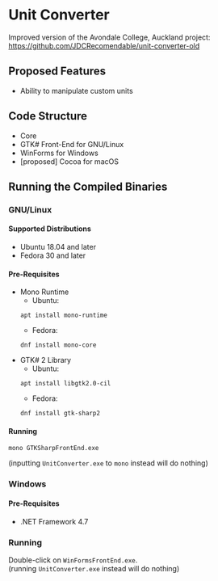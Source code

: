 # Unit Converter
Improved version of the Avondale College, Auckland project:
https://github.com/JDCRecomendable/unit-converter-old

## Proposed Features
* Ability to manipulate custom units

## Code Structure
* Core
* GTK# Front-End for GNU/Linux
* WinForms for Windows
* [proposed] Cocoa for macOS

## Running the Compiled Binaries
### GNU/Linux
#### Supported Distributions
* Ubuntu 18.04 and later
* Fedora 30 and later

#### Pre-Requisites
* Mono Runtime
  * Ubuntu:
  ```
  apt install mono-runtime
  ```
  * Fedora:
  ```
  dnf install mono-core
  ```
* GTK# 2 Library
  * Ubuntu:
  ```
  apt install libgtk2.0-cil
  ```
  * Fedora:
  ```
  dnf install gtk-sharp2
  ```

#### Running
```
mono GTKSharpFrontEnd.exe
```  
(inputting `UnitConverter.exe` to `mono` instead will do nothing)

### Windows
#### Pre-Requisites
* .NET Framework 4.7

### Running
Double-click on `WinFormsFrontEnd.exe`.  
(running `UnitConverter.exe` instead will do nothing)
